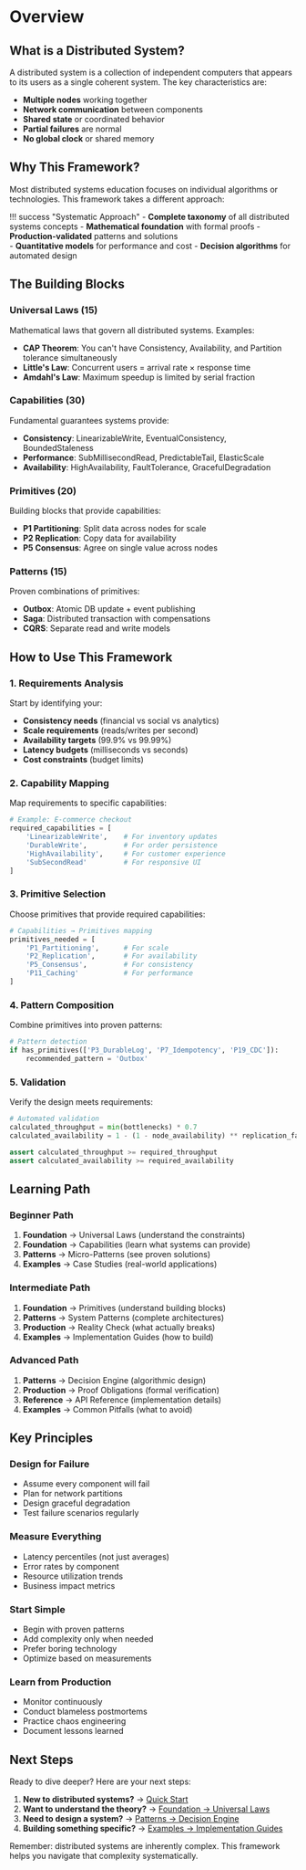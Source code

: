 # Overview

## What is a Distributed System?

A distributed system is a collection of independent computers that appears to its users as a single coherent system. The key characteristics are:

- **Multiple nodes** working together
- **Network communication** between components  
- **Shared state** or coordinated behavior
- **Partial failures** are normal
- **No global clock** or shared memory

## Why This Framework?

Most distributed systems education focuses on individual algorithms or technologies. This framework takes a different approach:

!!! success "Systematic Approach"
    - **Complete taxonomy** of all distributed systems concepts
    - **Mathematical foundation** with formal proofs
    - **Production-validated** patterns and solutions  
    - **Quantitative models** for performance and cost
    - **Decision algorithms** for automated design

## The Building Blocks

### Universal Laws (15)
Mathematical laws that govern all distributed systems. Examples:
- **CAP Theorem**: You can't have Consistency, Availability, and Partition tolerance simultaneously
- **Little's Law**: Concurrent users = arrival rate × response time  
- **Amdahl's Law**: Maximum speedup is limited by serial fraction

### Capabilities (30)
Fundamental guarantees systems provide:
- **Consistency**: LinearizableWrite, EventualConsistency, BoundedStaleness
- **Performance**: SubMillisecondRead, PredictableTail, ElasticScale
- **Availability**: HighAvailability, FaultTolerance, GracefulDegradation

### Primitives (20)
Building blocks that provide capabilities:
- **P1 Partitioning**: Split data across nodes for scale
- **P2 Replication**: Copy data for availability  
- **P5 Consensus**: Agree on single value across nodes

### Patterns (15)
Proven combinations of primitives:
- **Outbox**: Atomic DB update + event publishing
- **Saga**: Distributed transaction with compensations
- **CQRS**: Separate read and write models

## How to Use This Framework

### 1. Requirements Analysis
Start by identifying your:
- **Consistency needs** (financial vs social vs analytics)
- **Scale requirements** (reads/writes per second)  
- **Availability targets** (99.9% vs 99.99%)
- **Latency budgets** (milliseconds vs seconds)
- **Cost constraints** (budget limits)

### 2. Capability Mapping
Map requirements to specific capabilities:
```python
# Example: E-commerce checkout
required_capabilities = [
    'LinearizableWrite',    # For inventory updates
    'DurableWrite',         # For order persistence  
    'HighAvailability',     # For customer experience
    'SubSecondRead'         # For responsive UI
]
```

### 3. Primitive Selection  
Choose primitives that provide required capabilities:
```python
# Capabilities → Primitives mapping
primitives_needed = [
    'P1_Partitioning',      # For scale
    'P2_Replication',       # For availability
    'P5_Consensus',         # For consistency
    'P11_Caching'           # For performance
]
```

### 4. Pattern Composition
Combine primitives into proven patterns:
```python
# Pattern detection
if has_primitives(['P3_DurableLog', 'P7_Idempotency', 'P19_CDC']):
    recommended_pattern = 'Outbox'
```

### 5. Validation
Verify the design meets requirements:
```python
# Automated validation
calculated_throughput = min(bottlenecks) * 0.7
calculated_availability = 1 - (1 - node_availability) ** replication_factor

assert calculated_throughput >= required_throughput
assert calculated_availability >= required_availability
```

## Learning Path

### Beginner Path
1. **Foundation** → Universal Laws (understand the constraints)
2. **Foundation** → Capabilities (learn what systems can provide)  
3. **Patterns** → Micro-Patterns (see proven solutions)
4. **Examples** → Case Studies (real-world applications)

### Intermediate Path  
1. **Foundation** → Primitives (understand building blocks)
2. **Patterns** → System Patterns (complete architectures)
3. **Production** → Reality Check (what actually breaks)
4. **Examples** → Implementation Guides (how to build)

### Advanced Path
1. **Patterns** → Decision Engine (algorithmic design)
2. **Production** → Proof Obligations (formal verification)
3. **Reference** → API Reference (implementation details)
4. **Examples** → Common Pitfalls (what to avoid)

## Key Principles

### Design for Failure
- Assume every component will fail
- Plan for network partitions
- Design graceful degradation
- Test failure scenarios regularly

### Measure Everything  
- Latency percentiles (not just averages)
- Error rates by component
- Resource utilization trends
- Business impact metrics

### Start Simple
- Begin with proven patterns
- Add complexity only when needed
- Prefer boring technology
- Optimize based on measurements

### Learn from Production
- Monitor continuously
- Conduct blameless postmortems  
- Practice chaos engineering
- Document lessons learned

## Next Steps

Ready to dive deeper? Here are your next steps:

1. **New to distributed systems?** → [Quick Start](quick-start.md)
2. **Want to understand the theory?** → [Foundation → Universal Laws](../foundation/universal-laws.md)
3. **Need to design a system?** → [Patterns → Decision Engine](../patterns/decision-engine.md)
4. **Building something specific?** → [Examples → Implementation Guides](../examples/implementation.md)

Remember: distributed systems are inherently complex. This framework helps you navigate that complexity systematically.